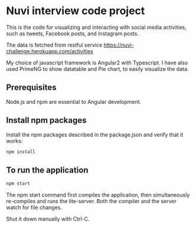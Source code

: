 # Nuvi interview code project

This is the code for visualizing and interacting with social media activities, 
such as tweets, Facebook posts, and Instagram posts.

The data is fetched from restful service https://nuvi-challenge.herokuapp.com/activities

My choice of javascript framework is Angular2 with Typescript.
I have also used PrimeNG to show datatable and Pie chart, to easily visualize the data.

## Prerequisites

Node.js and npm are essential to Angular development.   

## Install npm packages


Install the npm packages described in the package.json and verify that it works:
```bash
npm install
```

## To run the application

```bash
npm start
```

The npm start command first compiles the application, then simultaneously re-compiles and runs the lite-server. Both the compiler and the server watch for file changes.

Shut it down manually with Ctrl-C.
